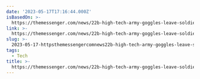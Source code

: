 ```yaml
---
date: '2023-05-17T17:16:44.000Z'
isBasedOn: >-
  https://themessenger.com/news/22b-high-tech-army-goggles-leave-soldiers-queasy-off-target-lawmakers-skeptical
link: >-
  https://themessenger.com/news/22b-high-tech-army-goggles-leave-soldiers-queasy-off-target-lawmakers-skeptical
slug: >-
  2023-05-17-httpsthemessengercomnews22b-high-tech-army-goggles-leave-soldiers-queasy-off-target-lawmakers-skeptical
tags:
  - Tech
title: >-
  https://themessenger.com/news/22b-high-tech-army-goggles-leave-soldiers-queasy-off-target-lawmakers-skeptical
---
```



